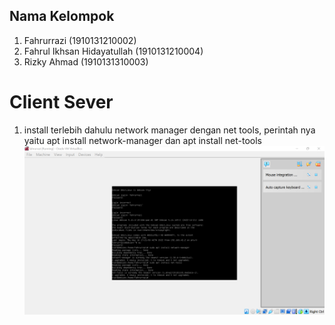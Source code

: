 ## Nama Kelompok

1. Fahrurrazi (1910131210002)
2. Fahrul Ikhsan Hidayatullah (1910131210004)
3. Rizky Ahmad (1910131310003)

# Client Sever
1. install terlebih dahulu network manager dengan net tools, perintah nya yaitu apt install network-manager dan apt install net-tools
![gambar](/Tugas%202/Gambar/gambar_1.png)
